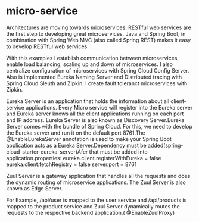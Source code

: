 # micro-service

Architectures are moving towards microservices. RESTful web services are the first step to developing great microservices. Java and Spring Boot, in combination with Spring Web MVC (also called Spring REST) makes it easy to develop RESTful web services.

With this examples I establish communication between microservices, enable load balancing, scaling up and down of microservices. I also centralize configuration of microservices with Spring Cloud Config Server. Also is implemented Eureka Naming Server and Distributed tracing with Spring Cloud Sleuth and Zipkin. I create fault toleranct microservices with Zipkin.

Eureka Server is an application that holds the information about all client-service applications. Every Micro service will register into the Eureka server and Eureka server knows all the client applications running on each port and IP address. Eureka Server is also known as Discovery Server.Eureka Server comes with the bundle of Spring Cloud. For this, we need to develop the Eureka server and run it on the default port 8761.The @EnableEurekaServer annotation is used to make your Spring Boot application acts as a Eureka Server.Dependency must be added(spring-cloud-starter-eureka-server)Afer that must be added into application.properties:
eureka.client.registerWithEureka = false
eureka.client.fetchRegistry = false
server.port = 8761

Zuul Server is a gateway application that handles all the requests and does the dynamic routing of microservice applications. The Zuul Server is also known as Edge Server.

For Example, /api/user is mapped to the user service and /api/products is mapped to the product service and Zuul Server dynamically routes the requests to the respective backend application.( @EnableZuulProxy)
